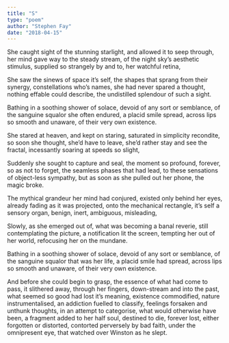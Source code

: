 ```yaml
---
title: "S"
type: "poem"
author: "Stephen Fay"
date: "2018-04-15"
---
```


She caught sight of the stunning starlight,
and allowed it to seep through,
her mind gave way to the steady stream,
of the night sky’s aesthetic stimulus,
supplied so strangely by and to,
her watchful retina,

She saw the sinews of space it’s self,
the shapes that sprang from their synergy,
constellations who’s names, 
she had never spared a thought,
nothing effable could describe,
the undistilled splendour of such a sight.

Bathing in a soothing shower of solace,
devoid of any sort or semblance,
of the sanguine squalor she often endured,
a placid smile spread, 
across lips so smooth and unaware, 
of their very own existence.

She stared at heaven, and kept on staring,
saturated in simplicity recondite,
so soon she thought, she’d have to leave,
she’d rather stay and see the fractal,
incessantly soaring at speeds so slight,

Suddenly she sought to capture and seal,
the moment so profound,
forever, so as not to forget,
the seamless phases that had lead,
to these sensations of object-less sympathy,
but as soon as she pulled out her phone,
the magic broke.

The mythical grandeur her mind had conjured,
existed only behind her eyes,
already fading as it was projected,
onto the mechanical rectangle,
it’s self a sensory organ,
benign, inert, ambiguous, misleading,

Slowly, as she emerged out of,
what was becoming a banal reverie,
still contemplating the picture,
a notification lit the screen,
tempting her out of her world,
refocusing her on the mundane.

Bathing in a soothing shower of solace,
devoid of any sort or semblance,
of the sanguine squalor that was her life,
a placid smile had spread,
across lips so smooth and unaware, 
of their very own existence.

And before she could begin to grasp,
the essence of what had come to pass,
it slithered away, through her fingers,
down-stream and into the past,
what seemed so good had lost it’s meaning,
existence commodified, nature instrumentalised,
an addiction fuelled to classify,
feelings forsaken and unthunk thoughts,
in an attempt to categorise,
what would otherwise have been,
a fragment added to her half soul,
destined to die, forever lost,
either forgotten or distorted,
contorted perversely by bad faith,
under the omnipresent eye,
that watched over Winston as he slept.


